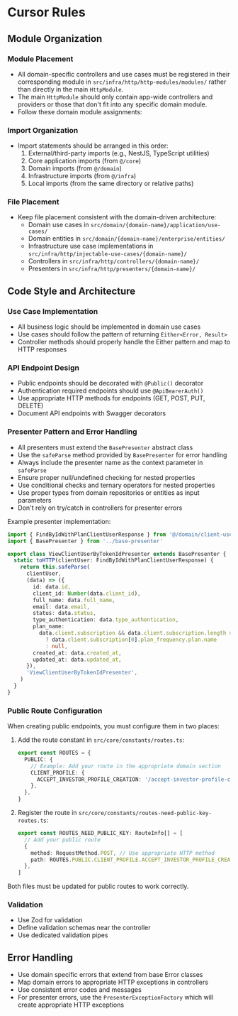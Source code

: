 # Cursor Rules

## Module Organization

### Module Placement

- All domain-specific controllers and use cases must be registered in their corresponding module in `src/infra/http/http-modules/modules/` rather than directly in the main `HttpModule`.
- The main `HttpModule` should only contain app-wide controllers and providers or those that don't fit into any specific domain module.
- Follow these domain module assignments:
  <!-- - `ClientModule`: All client, client profile, client address, and client bank related controllers and use cases
  - `ClientUserModule`: All client user authentication and user management related controllers and use cases
  - `SubscriptionModule`: All subscription, billing, and payment related controllers and use cases
  - `FleetModule`: All fleet and vehicle related controllers and use cases
  - `TaskModule`: All task related controllers and use cases
  - `LogErrorModule`: All error logging related controllers and use cases
  - `PermissionModule`: All permission and role related controllers and use cases
  - `UserModule`: All system user (not client user) related controllers and use cases
  - `PublicModule`: All public-facing API controllers and use cases -->

### Import Organization

- Import statements should be arranged in this order:
  1. External/third-party imports (e.g., NestJS, TypeScript utilities)
  2. Core application imports (from `@/core`)
  3. Domain imports (from `@/domain`)
  4. Infrastructure imports (from `@/infra`)
  5. Local imports (from the same directory or relative paths)

### File Placement

- Keep file placement consistent with the domain-driven architecture:
  - Domain use cases in `src/domain/{domain-name}/application/use-cases/`
  - Domain entities in `src/domain/{domain-name}/enterprise/entities/`
  - Infrastructure use case implementations in `src/infra/http/injectable-use-cases/{domain-name}/`
  - Controllers in `src/infra/http/controllers/{domain-name}/`
  - Presenters in `src/infra/http/presenters/{domain-name}/`

## Code Style and Architecture

### Use Case Implementation

- All business logic should be implemented in domain use cases
- Use cases should follow the pattern of returning `Either<Error, Result>`
- Controller methods should properly handle the Either pattern and map to HTTP responses

### API Endpoint Design

- Public endpoints should be decorated with `@Public()` decorator
- Authentication required endpoints should use `@ApiBearerAuth()`
- Use appropriate HTTP methods for endpoints (GET, POST, PUT, DELETE)
- Document API endpoints with Swagger decorators

### Presenter Pattern and Error Handling

- All presenters must extend the `BasePresenter` abstract class
- Use the `safeParse` method provided by `BasePresenter` for error handling
- Always include the presenter name as the context parameter in `safeParse`
- Ensure proper null/undefined checking for nested properties
- Use conditional checks and ternary operators for nested properties
- Use proper types from domain repositories or entities as input parameters
- Don't rely on try/catch in controllers for presenter errors

Example presenter implementation:

```typescript
import { FindByIdWithPlanClientUserResponse } from '@/domain/client-user/application/repositories/clients-users-repository'
import { BasePresenter } from '../base-presenter'

export class ViewClientUserByTokenIdPresenter extends BasePresenter {
  static toHTTP(clientUser: FindByIdWithPlanClientUserResponse) {
    return this.safeParse(
      clientUser,
      (data) => ({
        id: data.id,
        client_id: Number(data.client_id),
        full_name: data.full_name,
        email: data.email,
        status: data.status,
        type_authentication: data.type_authentication,
        plan_name:
          data.client.subscription && data.client.subscription.length > 0
            ? data.client.subscription[0].plan_frequency.plan.name
            : null,
        created_at: data.created_at,
        updated_at: data.updated_at,
      }),
      'ViewClientUserByTokenIdPresenter',
    )
  }
}
```

### Public Route Configuration

When creating public endpoints, you must configure them in two places:

1. Add the route constant in `src/core/constants/routes.ts`:

   ```typescript
   export const ROUTES = {
     PUBLIC: {
       // Example: Add your route in the appropriate domain section
       CLIENT_PROFILE: {
         ACCEPT_INVESTOR_PROFILE_CREATION: '/accept-investor-profile-creation',
       },
     },
   }
   ```

2. Register the route in `src/core/constants/routes-need-public-key-routes.ts`:
   ```typescript
   export const ROUTES_NEED_PUBLIC_KEY: RouteInfo[] = [
     // Add your public route
     {
       method: RequestMethod.POST, // Use appropriate HTTP method
       path: ROUTES.PUBLIC.CLIENT_PROFILE.ACCEPT_INVESTOR_PROFILE_CREATION,
     },
   ]
   ```

Both files must be updated for public routes to work correctly.

### Validation

- Use Zod for validation
- Define validation schemas near the controller
- Use dedicated validation pipes

## Error Handling

- Use domain specific errors that extend from base Error classes
- Map domain errors to appropriate HTTP exceptions in controllers
- Use consistent error codes and messages
- For presenter errors, use the `PresenterExceptionFactory` which will create appropriate HTTP exceptions
